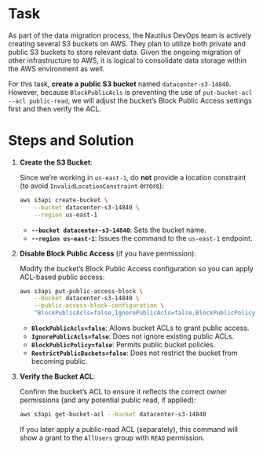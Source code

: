 # Task

As part of the data migration process, the Nautilus DevOps team is actively creating several S3 buckets on AWS. They plan to utilize both private and public S3 buckets to store relevant data. Given the ongoing migration of other infrastructure to AWS, it is logical to consolidate data storage within the AWS environment as well.

For this task, **create a public S3 bucket** named `datacenter-s3-14840`. However, because `BlockPublicAcls` is preventing the use of `put-bucket-acl --acl public-read`, we will adjust the bucket’s Block Public Access settings first and then verify the ACL.

# Steps and Solution

1. **Create the S3 Bucket**:

    Since we’re working in `us-east-1`, do **not** provide a location constraint (to avoid `InvalidLocationConstraint` errors):

    ```bash
    aws s3api create-bucket \
        --bucket datacenter-s3-14840 \
        --region us-east-1
    ```

    - **`--bucket datacenter-s3-14840`**: Sets the bucket name.
    - **`--region us-east-1`**: Issues the command to the `us-east-1` endpoint.

2. **Disable Block Public Access** (if you have permission):

    Modify the bucket’s Block Public Access configuration so you can apply ACL-based public access:

    ```bash
    aws s3api put-public-access-block \
        --bucket datacenter-s3-14840 \
        --public-access-block-configuration \
        "BlockPublicAcls=false,IgnorePublicAcls=false,BlockPublicPolicy=false,RestrictPublicBuckets=false"
    ```

    - **`BlockPublicAcls=false`**: Allows bucket ACLs to grant public access.
    - **`IgnorePublicAcls=false`**: Does not ignore existing public ACLs.
    - **`BlockPublicPolicy=false`**: Permits public bucket policies.
    - **`RestrictPublicBuckets=false`**: Does not restrict the bucket from becoming public.

3. **Verify the Bucket ACL**:

    Confirm the bucket’s ACL to ensure it reflects the correct owner permissions (and any potential public read, if applied):

    ```bash
    aws s3api get-bucket-acl --bucket datacenter-s3-14840
    ```

    If you later apply a public-read ACL (separately), this command will show a grant to the `AllUsers` group with `READ` permission.
